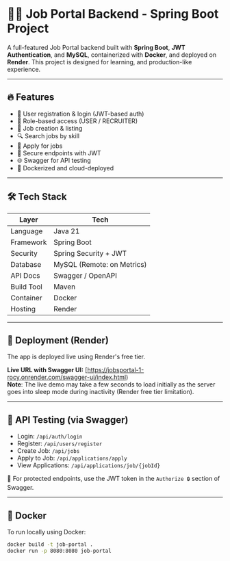 # 🧑‍💼 Job Portal Backend - Spring Boot Project

A full-featured Job Portal backend built with **Spring Boot**, **JWT Authentication**, and **MySQL**, containerized with **Docker**, and deployed on **Render**. This project is designed for learning, and production-like experience.

---

## 🔥 Features

- 🧾 User registration & login (JWT-based auth)
- 👥 Role-based access (USER / RECRUITER)
- 📄 Job creation & listing
- 🔍 Search jobs by skill
- 📩 Apply for jobs
- 🔐 Secure endpoints with JWT
- 🌐 Swagger for API testing
- 🐳 Dockerized and cloud-deployed

---

## 🛠 Tech Stack

| Layer | Tech |
|------|------|
| Language | Java 21 |
| Framework | Spring Boot |
| Security | Spring Security + JWT |
| Database | MySQL (Remote: on Metrics) |
| API Docs | Swagger / OpenAPI |
| Build Tool | Maven |
| Container | Docker |
| Hosting | Render |

---

## 🚀 Deployment (Render)

The app is deployed live using Render's free tier.

**Live URL with Swagger UI:** [https://jobsportal-1-rocy.onrender.com/swagger-ui/index.html)  
**Note**: The live demo may take a few seconds to load initially as the server goes into sleep mode during inactivity (Render free tier limitation).

---

## 🧪 API Testing (via Swagger)

- Login: `/api/auth/login`
- Register: `/api/users/register`
- Create Job: `/api/jobs`
- Apply to Job: `/api/applications/apply`
- View Applications: `/api/applications/job/{jobId}`

🔐 For protected endpoints, use the JWT token in the `Authorize 🔒` section of Swagger.

---

## 🐳 Docker

To run locally using Docker:

```bash
docker build -t job-portal .
docker run -p 8080:8080 job-portal
